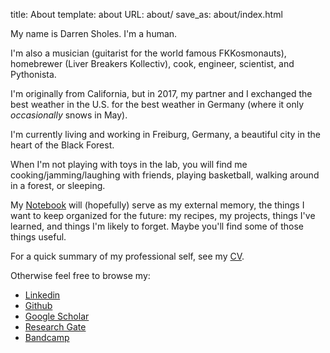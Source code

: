 title: About
template: about
URL: about/
save_as: about/index.html

My name is Darren Sholes. I'm a human.

I'm also a musician (guitarist for the world famous FKKosmonauts), homebrewer (Liver Breakers Kollectiv), cook, engineer, scientist, and Pythonista.

I'm originally from California, but in 2017, my partner and I exchanged the best weather in the U.S. for the best weather in Germany (where it only *occasionally* snows in May).

I'm currently living and working in Freiburg, Germany, a beautiful city in the heart of the Black Forest.

When I'm not playing with toys in the lab, you will find me cooking/jamming/laughing with friends, playing basketball, walking around in a forest, or sleeping.

My [Notebook](./notebook) will (hopefully) serve as my external memory, the things I want to keep organized for the future: my recipes, my projects, things I've learned, and things I'm likely to forget. Maybe you'll find some of those things useful.

For a quick summary of my professional self, see my [CV](./pdfs/DarrenSholesCV).

Otherwise feel free to browse my:

- [Linkedin](link)
- [Github](https://github.com/dsholes)
- [Google Scholar](link)
- [Research Gate](link)
- [Bandcamp](link)
